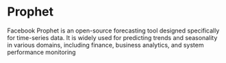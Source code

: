 # Prophet
Facebook Prophet is an open-source forecasting tool designed specifically for time-series data. It is widely used for predicting trends and seasonality in various domains, including finance, business analytics, and system performance monitoring

